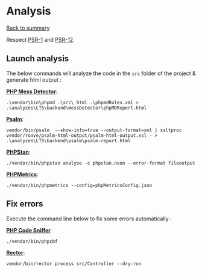 # Analysis

[Back to summary](../index.md)

Respect [PSR-1](https://www.php-fig.org/psr/psr-1) and [PSR-12](https://www.php-fig.org/psr/psr-12).

## Launch analysis

The below commands will analyze the code in the ``src`` folder of the project & generate html output :

[**PHP Mess Detector**](https://phpmd.org/):
```shell
.\vendor\bin\phpmd .\src\ html .\phpmdRules.xml > .\analyzes\LTS\backend\messDetector\phpMDReport.html
```

[**Psalm**](https://psalm.dev/docs/):
```shell
vendor/bin/psalm  --show-info=true --output-format=xml | xsltproc vendor/roave/psalm-html-output/psalm-html-output.xsl - > .\analyzes\LTS\backend\psalm\psalm-report.html
```

[**PHPStan**](https://phpstan.org/user-guide/getting-started):
```shell
./vendor/bin/phpstan analyse -c phpstan.neon --error-format fileoutput
```

[**PHPMetrics**](https://www.phpmetrics.org/):
```shell
./vendor/bin/phpmetrics --config=phpMetricsConfig.json
```

## Fix errors

Execute the command line below to fix some errors automatically :

[**PHP Code Sniffer**](https://github.com/squizlabs/PHP_CodeSniffer)
```
./vendor/bin/phpcbf
```

[**Rector**](https://github.com/rectorphp/rector):
```shell
vendor/bin/rector process src/Controller --dry-run
```